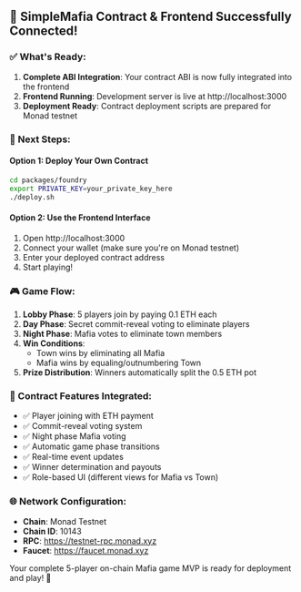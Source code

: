 ## 🎉 SimpleMafia Contract & Frontend Successfully Connected!

### ✅ What's Ready:

1. **Complete ABI Integration**: Your contract ABI is now fully integrated into the frontend
2. **Frontend Running**: Development server is live at http://localhost:3000
3. **Deployment Ready**: Contract deployment scripts are prepared for Monad testnet

### 🚀 Next Steps:

#### Option 1: Deploy Your Own Contract
```bash
cd packages/foundry
export PRIVATE_KEY=your_private_key_here
./deploy.sh
```

#### Option 2: Use the Frontend Interface
1. Open http://localhost:3000
2. Connect your wallet (make sure you're on Monad testnet)
3. Enter your deployed contract address
4. Start playing!

### 🎮 Game Flow:

1. **Lobby Phase**: 5 players join by paying 0.1 ETH each
2. **Day Phase**: Secret commit-reveal voting to eliminate players
3. **Night Phase**: Mafia votes to eliminate town members
4. **Win Conditions**: 
   - Town wins by eliminating all Mafia
   - Mafia wins by equaling/outnumbering Town
5. **Prize Distribution**: Winners automatically split the 0.5 ETH pot

### 🔧 Contract Features Integrated:

- ✅ Player joining with ETH payment
- ✅ Commit-reveal voting system  
- ✅ Night phase Mafia voting
- ✅ Automatic game phase transitions
- ✅ Real-time event updates
- ✅ Winner determination and payouts
- ✅ Role-based UI (different views for Mafia vs Town)

### 🌐 Network Configuration:

- **Chain**: Monad Testnet
- **Chain ID**: 10143  
- **RPC**: https://testnet-rpc.monad.xyz
- **Faucet**: https://faucet.monad.xyz

Your complete 5-player on-chain Mafia game MVP is ready for deployment and play! 🎯
